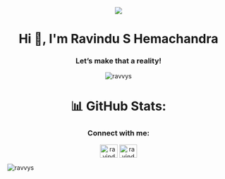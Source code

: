 <p align="center">
<img src="https://images.hdqwalls.com/download/interstellar-astronaut-4k-yr-2560x1080.jpg">
</p>


<h1 align="center">Hi 👋, I'm Ravindu S Hemachandra</h1>
<h3 align="center">Let’s make that a reality!</h3>

<p align="center"> <img src="https://komarev.com/ghpvc/?username=ravvys&label=Profile%20views&color=0e75b6&style=flat" alt="ravvys" /> </p>


<h1 align="center">📊 GitHub Stats:</h1>


<h3 align="center">Connect with me:</h3>
<p align="center">
<a href="https://linkedin.com/in/ravindu-s-hemachandra" target="blank"><img align="center" src="https://raw.githubusercontent.com/rahuldkjain/github-profile-readme-generator/master/src/images/icons/Social/linked-in-alt.svg" alt="ravindu-s-hemachandra" height="30" width="40" /></a>
<a href="https://fb.com/ravindu.sandun.00" target="blank"><img align="center" src="https://raw.githubusercontent.com/rahuldkjain/github-profile-readme-generator/master/src/images/icons/Social/facebook.svg" alt="ravindu.sandun.00" height="30" width="40" /></a>
</p>

<p><img align="center" src="https://github-readme-streak-stats.herokuapp.com/?user=ravvys&" alt="ravvys" /></p>
